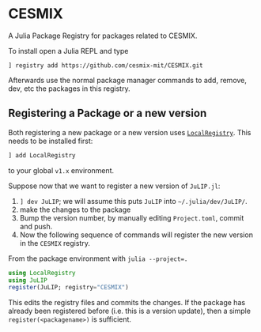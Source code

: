 # CESMIX

A Julia Package Registry for packages related to CESMIX.

To install open a Julia REPL and type
```{julia}
] registry add https://github.com/cesmix-mit/CESMIX.git
```
Afterwards use the normal package manager commands to add, remove, dev, etc the packages in this registry.

## Registering a Package or a new version

Both registering a new package or a new version uses
[`LocalRegistry`](https://github.com/GunnarFarneback/LocalRegistry.jl).
This needs to be installed first:
```julia
] add LocalRegistry
```

to your global `v1.x` environment.

Suppose now that we want to register a new version of `JuLIP.jl`:
1. `] dev JuLIP`; we will assume this puts `JuLIP` into  `~/.julia/dev/JuLIP/`.
2. make the changes to the package
3. Bump the version number, by manually editing `Project.toml`, commit and push.
4. Now the following sequence of commands will register the new version in the `CESMIX` registry.

From the package environment with `julia --project=.`
   ```julia
   using LocalRegistry
   using JuLIP
   register(JuLIP; registry="CESMIX")
   ```
   This edits the registry files and commits the changes.
   If the package has already been registered before (i.e. this is a version update),
   then a simple `register(<packagename>)` is sufficient.
